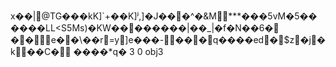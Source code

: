 x��|@TG���kK]`+��K]ʲ,]�J���^�&M***���5vM�5������LL<S5Ms)�KW��������|��_|�f�N��6�  ��e��\��r=y]e���-�� � q����ed�$z�j�k��C� ����*q�	
3 0 obj3
